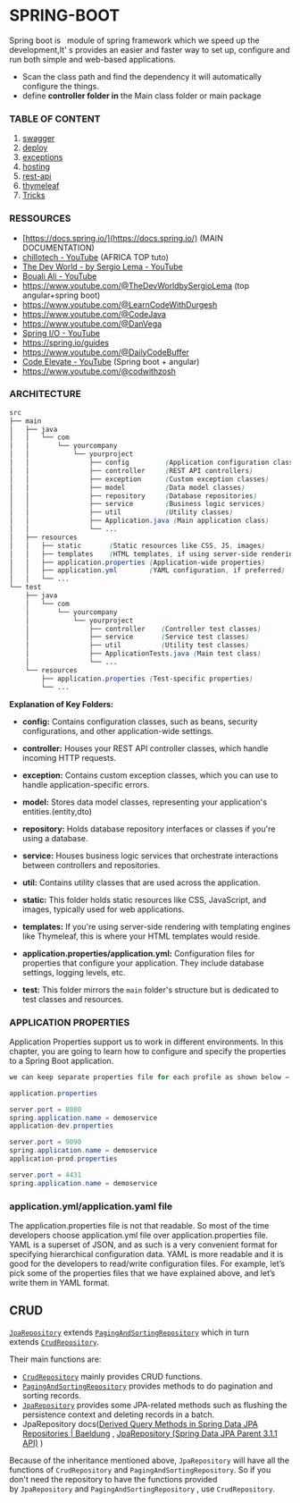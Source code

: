 # SPRING-BOOT

Spring boot is   module of spring framework which we speed up the development,It' s provides an easier and faster way to set up, configure and run both simple and web-based  applications.

- Scan the class path and find  the dependency it will  automatically configure the things.
- define **controller folder in** the Main class folder or main package

### TABLE OF CONTENT

1. [swagger](swagger/)
2. [deploy](deploy/)
3. [exceptions](exceptions/)
4. [hosting](hosting/)
5. [rest-api](rest-api/)
6. [thymeleaf](thymeleaf/)
7. [Tricks](Tricks/)

### RESSOURCES

- [https://docs.spring.io/](https://docs.spring.io/) (MAIN DOCUMENTATION)
- [chillotech - YouTube](https://www.youtube.com/@chillotech) (AFRICA TOP tuto)
- [The Dev World - by Sergio Lema - YouTube](https://www.youtube.com/@TheDevWorldbySergioLema) 
- [Bouali Ali - YouTube](https://www.youtube.com/@BoualiAli) 
- https://www.youtube.com/@TheDevWorldbySergioLema (top angular+spring boot) 
- https://www.youtube.com/@LearnCodeWithDurgesh
- https://www.youtube.com/@CodeJava
- https://www.youtube.com/@DanVega 
- [Spring I/O - YouTube](https://www.youtube.com/@SpringIOConference) 
- https://spring.io/guides 
- https://www.youtube.com/@DailyCodeBuffer 
- [Code Elevate - YouTube](https://www.youtube.com/@CodeElevate) (Spring boot + angular)
- https://www.youtube.com/@codwithzosh 

### ARCHITECTURE

```scss
src
├── main
│   ├── java
│   │   └── com
│   │       └── yourcompany
│   │           └── yourproject
│   │               ├── config         (Application configuration classes)
│   │               ├── controller     (REST API controllers)
│   │               ├── exception      (Custom exception classes)
│   │               ├── model          (Data model classes)
│   │               ├── repository     (Database repositories)
│   │               ├── service        (Business logic services)
│   │               ├── util           (Utility classes)
│   │               ├── Application.java (Main application class)
│   │               └── ...
│   ├── resources
│   │   ├── static       (Static resources like CSS, JS, images)
│   │   ├── templates    (HTML templates, if using server-side rendering)
│   │   ├── application.properties (Application-wide properties)
│   │   ├── application.yml        (YAML configuration, if preferred)
│   │   └── ...
└── test
    ├── java
    │   └── com
    │       └── yourcompany
    │           └── yourproject
    │               ├── controller    (Controller test classes)
    │               ├── service       (Service test classes)
    │               ├── util          (Utility test classes)
    │               ├── ApplicationTests.java (Main test class)
    │               └── ...
    └── resources
        ├── application.properties (Test-specific properties)
        └── ...
```

**Explanation of Key Folders:**

- **config:** Contains configuration classes, such as beans, security configurations, and other application-wide settings.

- **controller:** Houses your REST API controller classes, which handle incoming HTTP requests.

- **exception:** Contains custom exception classes, which you can use to handle application-specific errors.

- **model:** Stores data model classes, representing your application's entities.(entity,dto)

- **repository:** Holds database repository interfaces or classes if you're using a database.

- **service:** Houses business logic services that orchestrate interactions between controllers and repositories.

- **util:** Contains utility classes that are used across the application.

- **static:** This folder holds static resources like CSS, JavaScript, and images, typically used for web applications.

- **templates:** If you're using server-side rendering with templating engines like Thymeleaf, this is where your HTML templates would reside.

- **application.properties/application.yml:** Configuration files for properties that configure your application. They include database settings, logging levels, etc.

- **test:** This folder mirrors the `main` folder's structure but is dedicated to test classes and resources.

### APPLICATION PROPERTIES

Application Properties support us to work in different environments. In this chapter, you are going to learn how to configure and specify the properties to a Spring Boot application.

```java
we can keep separate properties file for each profile as shown below −

application.properties

server.port = 8080
spring.application.name = demoservice
application-dev.properties

server.port = 9090
spring.application.name = demoservice
application-prod.properties

server.port = 4431
spring.application.name = demoservice
```

### application.yml/application.yaml file

The application.properties file is not that readable. So most of the time developers choose application.yml file over application.properties file. YAML is a superset of JSON, and as such is a very convenient format for specifying hierarchical configuration data. YAML is more readable and it is good for the developers to read/write configuration files. For example, let’s pick some of the properties files that we have explained above, and let’s write them in YAML format. 

## CRUD

[`JpaRepository`](http://static.springsource.org/spring-data/data-jpa/docs/current/api/org/springframework/data/jpa/repository/JpaRepository.html) extends [`PagingAndSortingRepository`](http://static.springsource.org/spring-data/data-commons/docs/current/api/org/springframework/data/repository/PagingAndSortingRepository.html) which in turn extends [`CrudRepository`](http://static.springsource.org/spring-data/data-commons/docs/current/api/org/springframework/data/repository/CrudRepository.html).

Their main functions are:

- [`CrudRepository`](http://static.springsource.org/spring-data/data-commons/docs/current/api/org/springframework/data/repository/CrudRepository.html) mainly provides CRUD functions.
- [`PagingAndSortingRepository`](http://static.springsource.org/spring-data/data-commons/docs/current/api/org/springframework/data/repository/PagingAndSortingRepository.html) provides methods to do pagination and sorting records.
- [`JpaRepository`](http://static.springsource.org/spring-data/data-jpa/docs/current/api/org/springframework/data/jpa/repository/JpaRepository.html) provides some JPA-related methods such as flushing the persistence context and deleting records in a batch.
- JpaRepository docs([Derived Query Methods in Spring Data JPA Repositories | Baeldung](https://www.baeldung.com/spring-data-derived-queries) , [JpaRepository (Spring Data JPA Parent 3.1.1 API)](https://docs.spring.io/spring-data/data-jpa/docs/current/api/org/springframework/data/jpa/repository/JpaRepository.html) )

Because of the inheritance mentioned above, `JpaRepository` will have all the functions of `CrudRepository` and `PagingAndSortingRepository`. So if you don't need the repository to have the functions provided by `JpaRepository` and `PagingAndSortingRepository` , use `CrudRepository`.
